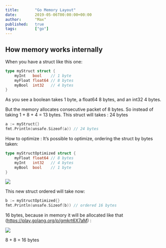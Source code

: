 ```yaml
---
title:       "Go Memory Layout"
date:        2019-05-06T00:00:00+00:00
author:      "Max"
published:   true
tags:        ["go"]
---
```


## How memory works internally

When you have a struct like this one:

```go
type myStruct struct {
 	myInt   bool    // 1 byte
	myFloat float64 // 8 bytes
	myBool  int32   // 4 bytes
}
```

As you see a boolean takes 1 byte, a float64 8 bytes, and an int32 4 bytes.

But the memory allocates consecutive packet of 8 bytes. So instead of taking 1 + 8 + 4 = 13 bytes. This struct will takes : 24 bytes

```go
a := myStruct{}
fmt.Println(unsafe.Sizeof(a)) // 24 bytes
```

How to optimize :
It’s possible to optimize, ordering the struct by bytes taken:

```go
type myStructOptimized struct {
 	myFloat float64 // 8 bytes
	myInt   int32   // 4 bytes
	myBool  bool    // 1 byte
}
```

![](https://cdn-images-1.medium.com/max/800/1*Zd0nkKfQcIzg6XUPDUBsEg.png)

This new struct ordered will take now:

```go
b := myStructOptimized{}
fmt.Println(unsafe.Sizeof(b)) // ordered 16 bytes
```

16 bytes, because in memory it will be allocated like that (https://play.golang.org/p/gmkrt6X7aM) :

![](https://cdn-images-1.medium.com/max/800/1*wQvQILr8fAJqnWZ07kpmlA.png)

8 + 8 = 16 bytes

